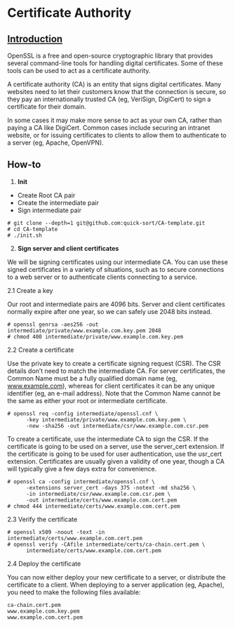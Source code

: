 Certificate Authority
====================

## [Introduction](https://jamielinux.com/docs/openssl-certificate-authority/introduction.html)

OpenSSL is a free and open-source cryptographic library that provides several command-line tools for handling digital certificates. Some of these tools can be used to act as a certificate authority.

A certificate authority (CA) is an entity that signs digital certificates. Many websites need to let their customers know that the connection is secure, so they pay an internationally trusted CA (eg, VeriSign, DigiCert) to sign a certificate for their domain.

In some cases it may make more sense to act as your own CA, rather than paying a CA like DigiCert. Common cases include securing an intranet website, or for issuing certificates to clients to allow them to authenticate to a server (eg, Apache, OpenVPN).


## How-to

1. **Init**
* Create Root CA pair
* Create the intermediate pair
* Sign intermediate pair

```
# git clone --depth=1 git@github.com:quick-sort/CA-template.git
# cd CA-template
# ./init.sh
```

2. **Sign server and client certificates**

We will be signing certificates using our intermediate CA. You can use these signed certificates in a variety of situations, such as to secure connections to a web server or to authenticate clients connecting to a service.

2.1 Create a key

Our root and intermediate pairs are 4096 bits. Server and client certificates normally expire after one year, so we can safely use 2048 bits instead.

```
# openssl genrsa -aes256 -out intermediate/private/www.example.com.key.pem 2048
# chmod 400 intermediate/private/www.example.com.key.pem
```

2.2 Create a certificate

Use the private key to create a certificate signing request (CSR). The CSR details don’t need to match the intermediate CA. For server certificates, the Common Name must be a fully qualified domain name (eg, www.example.com), whereas for client certificates it can be any unique identifier (eg, an e-mail address). Note that the Common Name cannot be the same as either your root or intermediate certificate.

```
# openssl req -config intermediate/openssl.cnf \
      -key intermediate/private/www.example.com.key.pem \
      -new -sha256 -out intermediate/csr/www.example.com.csr.pem
```

To create a certificate, use the intermediate CA to sign the CSR. If the certificate is going to be used on a server, use the server_cert extension. If the certificate is going to be used for user authentication, use the usr_cert extension. Certificates are usually given a validity of one year, though a CA will typically give a few days extra for convenience.

```
# openssl ca -config intermediate/openssl.cnf \
      -extensions server_cert -days 375 -notext -md sha256 \
      -in intermediate/csr/www.example.com.csr.pem \
      -out intermediate/certs/www.example.com.cert.pem
# chmod 444 intermediate/certs/www.example.com.cert.pem
```

2.3 Verify the certificate

```
# openssl x509 -noout -text -in intermediate/certs/www.example.com.cert.pem
# openssl verify -CAfile intermediate/certs/ca-chain.cert.pem \
      intermediate/certs/www.example.com.cert.pem
```

2.4 Deploy the certificate

You can now either deploy your new certificate to a server, or distribute the certificate to a client. When deploying to a server application (eg, Apache), you need to make the following files available:
```
ca-chain.cert.pem
www.example.com.key.pem
www.example.com.cert.pem
```

